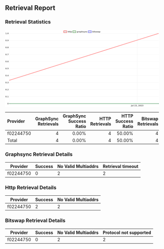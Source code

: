 ## Retrieval Report
### Retrieval Statistics
<img src="https://raw.githubusercontent.com/data-preservation-programs/filplus-checker-assets/main/filecoin-project/filecoin-plus-large-datasets/issues/1595/1690460639897.png"/>

| Provider  | GraphSync Retrievals | GraphSync Success Ratio | HTTP Retrievals | HTTP Success Ratio | Bitswap Retrievals | Bitswap Success Ratio |
| :-------- | -------------------: | ----------------------: | --------------: | -----------------: | -----------------: | --------------------: |
| f02244750 |                    4 |                   0.00% |               4 |             50.00% |                  4 |                 0.00% |
| Total     |                    4 |                   0.00% |               4 |             50.00% |                  4 |                 0.00% |

### Graphsync Retrieval Details
| Provider  | Success | No Valid Multiaddrs | Retrieval timeout |
| --------- | ------- | ------------------- | ----------------- |
| f02244750 | 0       | 2                   | 2                 |

### Http Retrieval Details
| Provider  | Success | No Valid Multiaddrs |
| --------- | ------- | ------------------- |
| f02244750 | 2       | 2                   |

### Bitswap Retrieval Details
| Provider  | Success | No Valid Multiaddrs | Protocol not supported |
| --------- | ------- | ------------------- | ---------------------- |
| f02244750 | 0       | 2                   | 2                      |
